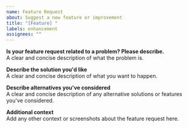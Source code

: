```yaml
---
name: Feature Request
about: Suggest a new feature or improvement
title: "[Feature] "
labels: enhancement
assignees: ""
---
```


**Is your feature request related to a problem? Please describe.**  
A clear and concise description of what the problem is.

**Describe the solution you'd like**  
A clear and concise description of what you want to happen.

**Describe alternatives you've considered**  
A clear and concise description of any alternative solutions or features you've considered.

**Additional context**  
Add any other context or screenshots about the feature request here.
